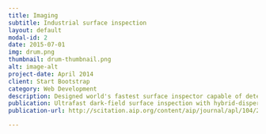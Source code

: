 ```yaml
---
title: Imaging
subtitle: Industrial surface inspection
layout: default
modal-id: 2
date: 2015-07-01
img: drum.png
thumbnail: drum-thumbnail.png
alt: image-alt
project-date: April 2014
client: Start Bootstrap
category: Web Development
description: Designed world's fastest surface inspector capable of detecting defects as small as 10 µm² in a 3 cm field-of-view on moving objects at speeds up to 1,200 m/s.
publication: Ultrafast dark-field surface inspection with hybrid-dispersion laser scanning
publication-url: http://scitation.aip.org/content/aip/journal/apl/104/25/10.1063/1.4885147

---
```

